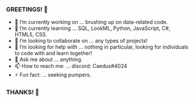 ### GREETINGS! 👋

- 🔭 I’m currently working on ... brushing up on data-related code.
- 🌱 I’m currently learning ... SQL, LookML, Python, JavaScript, C#, HTML5, CSS.
- 👯 I’m looking to collaborate on ... any types of projects!
- 🤔 I’m looking for help with ... nothing in particular, looking for individuals to code with and learn together!
- 💬 Ask me about ... anything.
- 📫 How to reach me: ... discord: Caedus#4024
- ⚡ Fun fact: ... seeking pumpers.

### THANKS! 👋
